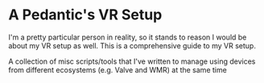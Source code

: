 # A Pedantic's VR Setup
I'm a pretty particular person in reality, so it stands to reason I would be about my VR setup as well. This is a comprehensive guide to my VR setup. 

A collection of misc scripts/tools that I've written to manage using devices from different ecosystems (e.g. Valve and WMR) at the same time
